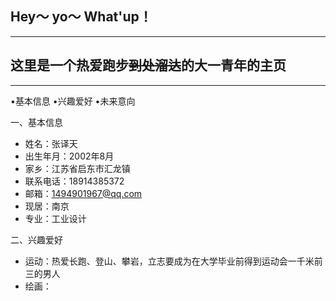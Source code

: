 ## Hey～ yo～ What'up！

***

## 这里是一个热爱跑步~~到处溜达~~的大一青年的主页

***
•基本信息 •兴趣爱好 •未来意向


一、基本信息
 * 姓名：张译天
 * 出生年月：2002年8月
 * 家乡：江苏省启东市汇龙镇
 * 联系电话：18914385372
 * 邮箱：[1494901967@qq.com](https://w.mail.qq.com/cgi-bin/mobile?sid=8j2Xi__dABrJfSR7A7rQO-Ct,4,qSzcxTE9rUXE1ejNITlRHbUI3VTN0aGtqSU1EOWMwaW4qMnB1ZUZMcEgxb18.&t=phone#today)
 * 现居：南京
 * 专业：工业设计
 
 
 二、兴趣爱好
 * 运动：热爱长跑、登山、攀岩，立志要成为在大学毕业前得到运动会一千米前三的男人
 * 绘画：
